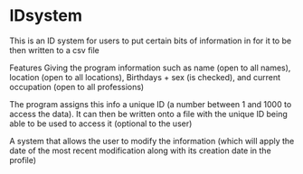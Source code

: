 # IDsystem
This is an ID system for users to put certain bits of information in for it to be then written to a csv file  

Features
Giving the program information such as name (open to all names), location (open to all locations), Birthdays + sex (is checked), and current occupation (open to all professions)


The program assigns this info a unique ID (a number between 1 and 1000 to access the data). It can then be written onto a file with the unique ID being able to be used to access it (optional to the user)


A system that allows the user to modify the information (which will apply the date of the most recent modification along with its creation date in the profile)
